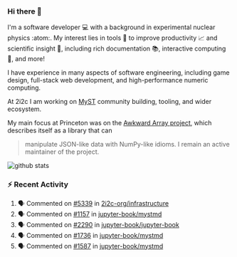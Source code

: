 ### Hi there 👋 

I'm a software developer 💻 with a background in experimental nuclear physics :atom:. My interest lies in tools :wrench: to improve productivity :chart_with_upwards_trend: and scientific insight :telescope:, including rich documentation 📚, interactive computing 🧮, and more! 

I have experience in many aspects of software engineering, including game design, full-stack web development, and high-performance numeric computing. 

At 2i2c I am working on [MyST](https://github.com/jupyter-book/mystmd) community building, tooling, and wider ecosystem. 

My main focus at Princeton was on the [Awkward Array project](awkward-array.org/), which describes itself as a library that can 
> manipulate JSON-like data with NumPy-like idioms. I remain an active maintainer of the project. 

![github stats](https://github-readme-stats.vercel.app/api?username=agoose77&show_icons=true&hide_rank=true&hide_title=true&bg_color=30,e76445,904e95&text_color=efe3ec&icon_color=efe3ec)
<!--
**agoose77/agoose77** is a ✨ _special_ ✨ repository because its `README.md` (this file) appears on your GitHub profile.

Here are some ideas to get you started:

- 🔭 I’m currently working on ...
- 🌱 I’m currently learning ...
- 👯 I’m looking to collaborate on ...
- 🤔 I’m looking for help with ...
- 💬 Ask me about ...
- 📫 How to reach me: ...
- 😄 Pronouns: ...
- ⚡ Fun fact: ...
-->

### :zap: Recent Activity

<!--START_SECTION:activity-->
1. 🗣 Commented on [#5339](https://github.com/2i2c-org/infrastructure/issues/5339#issuecomment-2580310069) in [2i2c-org/infrastructure](https://github.com/2i2c-org/infrastructure)
2. 🗣 Commented on [#1157](https://github.com/jupyter-book/mystmd/issues/1157#issuecomment-2580015766) in [jupyter-book/mystmd](https://github.com/jupyter-book/mystmd)
3. 🗣 Commented on [#2290](https://github.com/jupyter-book/jupyter-book/issues/2290#issuecomment-2579984620) in [jupyter-book/jupyter-book](https://github.com/jupyter-book/jupyter-book)
4. 🗣 Commented on [#1736](https://github.com/jupyter-book/mystmd/issues/1736#issuecomment-2579952026) in [jupyter-book/mystmd](https://github.com/jupyter-book/mystmd)
5. 🗣 Commented on [#1587](https://github.com/jupyter-book/mystmd/issues/1587#issuecomment-2579950542) in [jupyter-book/mystmd](https://github.com/jupyter-book/mystmd)
<!--END_SECTION:activity-->
